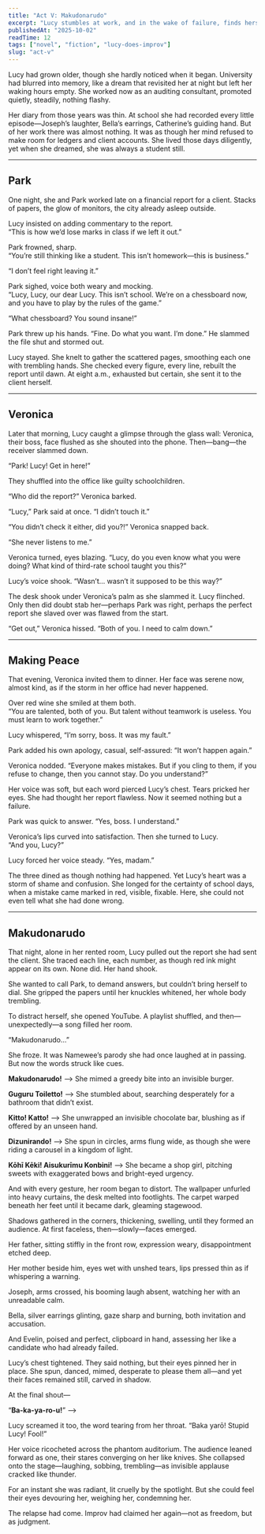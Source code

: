 ```yaml
---
title: "Act V: Makudonarudo" 
excerpt: "Lucy stumbles at work, and in the wake of failure, finds herself relapsing into the forbidden world of improv." 
publishedAt: "2025-10-02" 
readTime: 12
tags: ["novel", "fiction", "lucy-does-improv"] 
slug: "act-v" 
---
```


Lucy had grown older, though she hardly noticed when it began. University had blurred into memory, like a dream that revisited her at night but left her waking hours empty. She worked now as an auditing consultant, promoted quietly, steadily, nothing flashy.  

Her diary from those years was thin. At school she had recorded every little episode—Joseph’s laughter, Bella’s earrings, Catherine’s guiding hand. But of her work there was almost nothing. It was as though her mind refused to make room for ledgers and client accounts. She lived those days diligently, yet when she dreamed, she was always a student still.  

---

## Park 

One night, she and Park worked late on a financial report for a client. Stacks of papers, the glow of monitors, the city already asleep outside.  

Lucy insisted on adding commentary to the report.  
“This is how we’d lose marks in class if we left it out.”  

Park frowned, sharp.  
“You’re still thinking like a student. This isn’t homework—this is business.”  

“I don’t feel right leaving it.”  

Park sighed, voice both weary and mocking.  
“Lucy, Lucy, our dear Lucy. This isn’t school. We’re on a chessboard now, and you have to play by the rules of the game.”  

“What chessboard? You sound insane!”  

Park threw up his hands. “Fine. Do what you want. I’m done.” He slammed the file shut and stormed out.  

Lucy stayed. She knelt to gather the scattered pages, smoothing each one with trembling hands. She checked every figure, every line, rebuilt the report until dawn. At eight a.m., exhausted but certain, she sent it to the client herself.  

---

## Veronica  

Later that morning, Lucy caught a glimpse through the glass wall: Veronica, their boss, face flushed as she shouted into the phone. Then—bang—the receiver slammed down.  

“Park! Lucy! Get in here!”  

They shuffled into the office like guilty schoolchildren.  

“Who did the report?” Veronica barked.  

“Lucy,” Park said at once. “I didn’t touch it.”  

“You didn’t check it either, did you?!” Veronica snapped back.  

“She never listens to me.”  

Veronica turned, eyes blazing. “Lucy, do you even know what you were doing? What kind of third-rate school taught you this?”  

Lucy’s voice shook. “Wasn’t… wasn’t it supposed to be this way?”  

The desk shook under Veronica’s palm as she slammed it. Lucy flinched. Only then did doubt stab her—perhaps Park was right, perhaps the perfect report she slaved over was flawed from the start.  

“Get out,” Veronica hissed. “Both of you. I need to calm down.”  

---

## Making Peace 

That evening, Veronica invited them to dinner. Her face was serene now, almost kind, as if the storm in her office had never happened.  

Over red wine she smiled at them both.  
“You are talented, both of you. But talent without teamwork is useless. You must learn to work together.”  

Lucy whispered, “I’m sorry, boss. It was my fault.”  

Park added his own apology, casual, self-assured: “It won’t happen again.”  

Veronica nodded. “Everyone makes mistakes. But if you cling to them, if you refuse to change, then you cannot stay. Do you understand?”  

Her voice was soft, but each word pierced Lucy’s chest. Tears pricked her eyes. She had thought her report flawless. Now it seemed nothing but a failure.  

Park was quick to answer. “Yes, boss. I understand.”  

Veronica’s lips curved into satisfaction. Then she turned to Lucy.  
“And you, Lucy?”  

Lucy forced her voice steady. “Yes, madam.”  

The three dined as though nothing had happened. Yet Lucy’s heart was a storm of shame and confusion. She longed for the certainty of school days, when a mistake came marked in red, visible, fixable. Here, she could not even tell what she had done wrong.  

---

## Makudonarudo  

That night, alone in her rented room, Lucy pulled out the report she had sent the client. She traced each line, each number, as though red ink might appear on its own. None did. Her hand shook.  

She wanted to call Park, to demand answers, but couldn’t bring herself to dial. She gripped the papers until her knuckles whitened, her whole body trembling.  

To distract herself, she opened YouTube. A playlist shuffled, and then—unexpectedly—a song filled her room.

“Makudonarudo…”

She froze. It was Namewee’s parody she had once laughed at in passing. But now the words struck like cues.

**Makudonarudo!** —>
She mimed a greedy bite into an invisible burger.

**Guguru Toiletto!** —>
She stumbled about, searching desperately for a bathroom that didn’t exist.

**Kitto! Katto!** —>
She unwrapped an invisible chocolate bar, blushing as if offered by an unseen hand.

**Dizunirando!** —>
She spun in circles, arms flung wide, as though she were riding a carousel in a kingdom of light.

**Kōhī Kēki! Aisukurīmu Konbini!** —> 
She became a shop girl, pitching sweets with exaggerated bows and bright-eyed urgency.

And with every gesture, her room began to distort. The wallpaper unfurled into heavy curtains, the desk melted into footlights. The carpet warped beneath her feet until it became dark, gleaming stagewood.

Shadows gathered in the corners, thickening, swelling, until they formed an audience. At first faceless, then—slowly—faces emerged.

Her father, sitting stiffly in the front row, expression weary, disappointment etched deep.

Her mother beside him, eyes wet with unshed tears, lips pressed thin as if whispering a warning.

Joseph, arms crossed, his booming laugh absent, watching her with an unreadable calm.

Bella, silver earrings glinting, gaze sharp and burning, both invitation and accusation.

And Evelin, poised and perfect, clipboard in hand, assessing her like a candidate who had already failed.

Lucy’s chest tightened. They said nothing, but their eyes pinned her in place. She spun, danced, mimed, desperate to please them all—and yet their faces remained still, carved in shadow.

At the final shout—

“**Ba-ka-ya-ro-u!**” —>

Lucy screamed it too, the word tearing from her throat.
“Baka yarō! Stupid Lucy! Fool!”

Her voice ricocheted across the phantom auditorium. The audience leaned forward as one, their stares converging on her like knives. She collapsed onto the stage—laughing, sobbing, trembling—as invisible applause cracked like thunder.

For an instant she was radiant, lit cruelly by the spotlight. But she could feel their eyes devouring her, weighing her, condemning her.

The relapse had come. Improv had claimed her again—not as freedom, but as judgment.